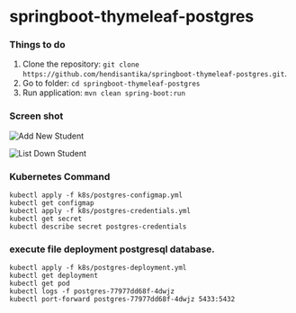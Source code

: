 # springboot-thymeleaf-postgres

### Things to do
1. Clone the repository: `git clone https://github.com/hendisantika/springboot-thymeleaf-postgres.git`.
2. Go to folder: `cd springboot-thymeleaf-postgres`
3. Run application: `mvn clean spring-boot:run`

### Screen shot

![Add New Student](img/add.png "Add New Student")

![List Down Student](img/list.png "List Down Student")

### Kubernetes Command

```shell
kubectl apply -f k8s/postgres-configmap.yml
kubectl get configmap
kubectl apply -f k8s/postgres-credentials.yml
kubectl get secret
kubectl describe secret postgres-credentials
```

### execute file deployment postgresql database.

```shell
kubectl apply -f k8s/postgres-deployment.yml
kubectl get deployment
kubectl get pod
kubectl logs -f postgres-77977dd68f-4dwjz
kubectl port-forward postgres-77977dd68f-4dwjz 5433:5432
```
